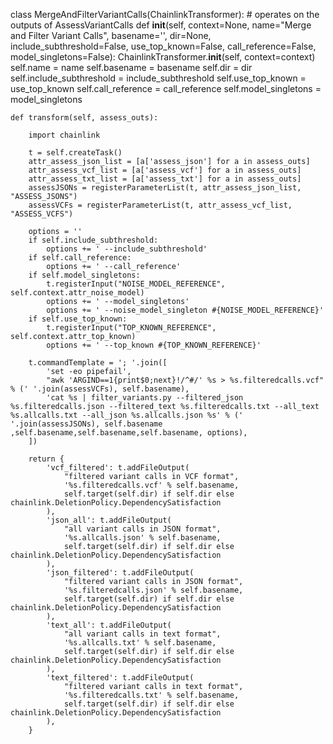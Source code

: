class MergeAndFilterVariantCalls(ChainlinkTransformer):
	# operates on the outputs of AssessVariantCalls
	def __init__(self, context=None, name="Merge and Filter Variant Calls", basename='', dir=None,
				 include_subthreshold=False, use_top_known=False, call_reference=False, model_singletons=False):
		ChainlinkTransformer.__init__(self, context=context)
		self.name = name
		self.basename = basename
		self.dir = dir
		self.include_subthreshold = include_subthreshold
		self.use_top_known = use_top_known
		self.call_reference = call_reference
		self.model_singletons = model_singletons
	
	def transform(self, assess_outs):
		
		import chainlink
		
		t = self.createTask()
		attr_assess_json_list = [a['assess_json'] for a in assess_outs]
		attr_assess_vcf_list = [a['assess_vcf'] for a in assess_outs]
		attr_assess_txt_list = [a['assess_txt'] for a in assess_outs]
		assessJSONs = registerParameterList(t, attr_assess_json_list, "ASSESS_JSONS")
		assessVCFs = registerParameterList(t, attr_assess_vcf_list, "ASSESS_VCFS")
		
		options = ''
		if self.include_subthreshold:
			options += ' --include_subthreshold' 
		if self.call_reference:
			options += ' --call_reference'
		if self.model_singletons:
			t.registerInput("NOISE_MODEL_REFERENCE", self.context.attr_noise_model)
			options += ' --model_singletons'
			options += ' --noise_model_singleton #{NOISE_MODEL_REFERENCE}'
		if self.use_top_known:
			t.registerInput("TOP_KNOWN_REFERENCE", self.context.attr_top_known)
			options += ' --top_known #{TOP_KNOWN_REFERENCE}'
		
		t.commandTemplate = '; '.join([
			'set -eo pipefail',
			"awk 'ARGIND==1{print$0;next}!/^#/' %s > %s.filteredcalls.vcf" % (' '.join(assessVCFs), self.basename),
			'cat %s | filter_variants.py --filtered_json %s.filteredcalls.json --filtered_text %s.filteredcalls.txt --all_text %s.allcalls.txt --all_json %s.allcalls.json %s' % (' '.join(assessJSONs), self.basename ,self.basename,self.basename,self.basename, options),
		])
	
		return {
			'vcf_filtered': t.addFileOutput(
				"filtered variant calls in VCF format",
				'%s.filteredcalls.vcf' % self.basename,
				self.target(self.dir) if self.dir else chainlink.DeletionPolicy.DependencySatisfaction
			),
			'json_all': t.addFileOutput(
				"all variant calls in JSON format",
				'%s.allcalls.json' % self.basename,
				self.target(self.dir) if self.dir else chainlink.DeletionPolicy.DependencySatisfaction
			),
			'json_filtered': t.addFileOutput(
				"filtered variant calls in JSON format",
				'%s.filteredcalls.json' % self.basename,
				self.target(self.dir) if self.dir else chainlink.DeletionPolicy.DependencySatisfaction
			),
			'text_all': t.addFileOutput(
				"all variant calls in text format",
				'%s.allcalls.txt' % self.basename,
				self.target(self.dir) if self.dir else chainlink.DeletionPolicy.DependencySatisfaction
			),
			'text_filtered': t.addFileOutput(
				"filtered variant calls in text format",
				'%s.filteredcalls.txt' % self.basename,
				self.target(self.dir) if self.dir else chainlink.DeletionPolicy.DependencySatisfaction
			),
		}
